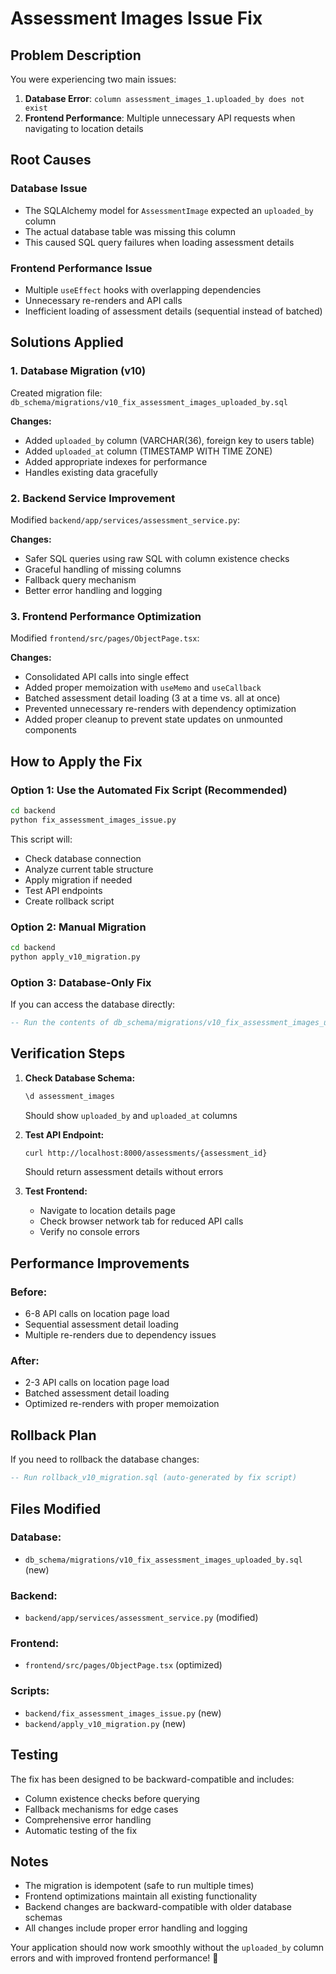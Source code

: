 # Assessment Images Issue Fix

## Problem Description

You were experiencing two main issues:

1. **Database Error**: `column assessment_images_1.uploaded_by does not exist`
2. **Frontend Performance**: Multiple unnecessary API requests when navigating to location details

## Root Causes

### Database Issue
- The SQLAlchemy model for `AssessmentImage` expected an `uploaded_by` column
- The actual database table was missing this column
- This caused SQL query failures when loading assessment details

### Frontend Performance Issue
- Multiple `useEffect` hooks with overlapping dependencies
- Unnecessary re-renders and API calls
- Inefficient loading of assessment details (sequential instead of batched)

## Solutions Applied

### 1. Database Migration (v10)
Created migration file: `db_schema/migrations/v10_fix_assessment_images_uploaded_by.sql`

**Changes:**
- Added `uploaded_by` column (VARCHAR(36), foreign key to users table)
- Added `uploaded_at` column (TIMESTAMP WITH TIME ZONE)
- Added appropriate indexes for performance
- Handles existing data gracefully

### 2. Backend Service Improvement
Modified `backend/app/services/assessment_service.py`:

**Changes:**
- Safer SQL queries using raw SQL with column existence checks
- Graceful handling of missing columns
- Fallback query mechanism
- Better error handling and logging

### 3. Frontend Performance Optimization
Modified `frontend/src/pages/ObjectPage.tsx`:

**Changes:**
- Consolidated API calls into single effect
- Added proper memoization with `useMemo` and `useCallback`
- Batched assessment detail loading (3 at a time vs. all at once)
- Prevented unnecessary re-renders with dependency optimization
- Added proper cleanup to prevent state updates on unmounted components

## How to Apply the Fix

### Option 1: Use the Automated Fix Script (Recommended)
```bash
cd backend
python fix_assessment_images_issue.py
```

This script will:
- Check database connection
- Analyze current table structure
- Apply migration if needed
- Test API endpoints
- Create rollback script

### Option 2: Manual Migration
```bash
cd backend
python apply_v10_migration.py
```

### Option 3: Database-Only Fix
If you can access the database directly:
```sql
-- Run the contents of db_schema/migrations/v10_fix_assessment_images_uploaded_by.sql
```

## Verification Steps

1. **Check Database Schema:**
   ```sql
   \d assessment_images
   ```
   Should show `uploaded_by` and `uploaded_at` columns

2. **Test API Endpoint:**
   ```bash
   curl http://localhost:8000/assessments/{assessment_id}
   ```
   Should return assessment details without errors

3. **Test Frontend:**
   - Navigate to location details page
   - Check browser network tab for reduced API calls
   - Verify no console errors

## Performance Improvements

### Before:
- 6-8 API calls on location page load
- Sequential assessment detail loading
- Multiple re-renders due to dependency issues

### After:
- 2-3 API calls on location page load
- Batched assessment detail loading
- Optimized re-renders with proper memoization

## Rollback Plan

If you need to rollback the database changes:
```sql
-- Run rollback_v10_migration.sql (auto-generated by fix script)
```

## Files Modified

### Database:
- `db_schema/migrations/v10_fix_assessment_images_uploaded_by.sql` (new)

### Backend:
- `backend/app/services/assessment_service.py` (modified)

### Frontend:
- `frontend/src/pages/ObjectPage.tsx` (optimized)

### Scripts:
- `backend/fix_assessment_images_issue.py` (new)
- `backend/apply_v10_migration.py` (new)

## Testing

The fix has been designed to be backward-compatible and includes:
- Column existence checks before querying
- Fallback mechanisms for edge cases
- Comprehensive error handling
- Automatic testing of the fix

## Notes

- The migration is idempotent (safe to run multiple times)
- Frontend optimizations maintain all existing functionality
- Backend changes are backward-compatible with older database schemas
- All changes include proper error handling and logging

Your application should now work smoothly without the `uploaded_by` column errors and with improved frontend performance! 🚀 